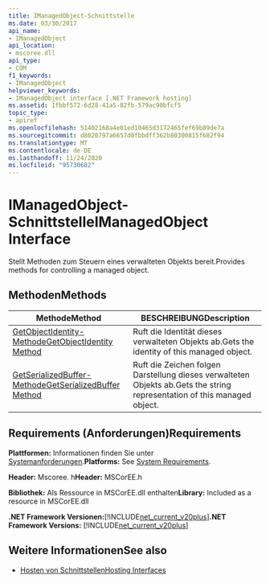 ```yaml
---
title: IManagedObject-Schnittstelle
ms.date: 03/30/2017
api_name:
- IManagedObject
api_location:
- mscoree.dll
api_type:
- COM
f1_keywords:
- IManagedObject
helpviewer_keywords:
- IManagedObject interface [.NET Framework hosting]
ms.assetid: 1fbbf572-6d28-41a5-82fb-579ac90bfcf5
topic_type:
- apiref
ms.openlocfilehash: 51402168a4e01ed10465d3172465fef69b89de7a
ms.sourcegitcommit: d8020797a6657d0fbbdff362b80300815f682f94
ms.translationtype: MT
ms.contentlocale: de-DE
ms.lasthandoff: 11/24/2020
ms.locfileid: "95730682"
---
```

# <a name="imanagedobject-interface"></a><span data-ttu-id="d12a7-102">IManagedObject-Schnittstelle</span><span class="sxs-lookup"><span data-stu-id="d12a7-102">IManagedObject Interface</span></span>

<span data-ttu-id="d12a7-103">Stellt Methoden zum Steuern eines verwalteten Objekts bereit.</span><span class="sxs-lookup"><span data-stu-id="d12a7-103">Provides methods for controlling a managed object.</span></span>  
  
## <a name="methods"></a><span data-ttu-id="d12a7-104">Methoden</span><span class="sxs-lookup"><span data-stu-id="d12a7-104">Methods</span></span>  
  
|<span data-ttu-id="d12a7-105">Methode</span><span class="sxs-lookup"><span data-stu-id="d12a7-105">Method</span></span>|<span data-ttu-id="d12a7-106">BESCHREIBUNG</span><span class="sxs-lookup"><span data-stu-id="d12a7-106">Description</span></span>|  
|------------|-----------------|  
|[<span data-ttu-id="d12a7-107">GetObjectIdentity-Methode</span><span class="sxs-lookup"><span data-stu-id="d12a7-107">GetObjectIdentity Method</span></span>](imanagedobject-getobjectidentity-method.md)|<span data-ttu-id="d12a7-108">Ruft die Identität dieses verwalteten Objekts ab.</span><span class="sxs-lookup"><span data-stu-id="d12a7-108">Gets the identity of this managed object.</span></span>|  
|[<span data-ttu-id="d12a7-109">GetSerializedBuffer-Methode</span><span class="sxs-lookup"><span data-stu-id="d12a7-109">GetSerializedBuffer Method</span></span>](imanagedobject-getserializedbuffer-method.md)|<span data-ttu-id="d12a7-110">Ruft die Zeichen folgen Darstellung dieses verwalteten Objekts ab.</span><span class="sxs-lookup"><span data-stu-id="d12a7-110">Gets the string representation of this managed object.</span></span>|  
  
## <a name="requirements"></a><span data-ttu-id="d12a7-111">Requirements (Anforderungen)</span><span class="sxs-lookup"><span data-stu-id="d12a7-111">Requirements</span></span>  

 <span data-ttu-id="d12a7-112">**Plattformen:** Informationen finden Sie unter [Systemanforderungen](../../get-started/system-requirements.md).</span><span class="sxs-lookup"><span data-stu-id="d12a7-112">**Platforms:** See [System Requirements](../../get-started/system-requirements.md).</span></span>  
  
 <span data-ttu-id="d12a7-113">**Header:** Mscoree. h</span><span class="sxs-lookup"><span data-stu-id="d12a7-113">**Header:** MSCorEE.h</span></span>  
  
 <span data-ttu-id="d12a7-114">**Bibliothek:** Als Ressource in MSCorEE.dll enthalten</span><span class="sxs-lookup"><span data-stu-id="d12a7-114">**Library:** Included as a resource in MSCorEE.dll</span></span>  
  
 <span data-ttu-id="d12a7-115">**.NET Framework Versionen:**[!INCLUDE[net_current_v20plus](../../../../includes/net-current-v20plus-md.md)]</span><span class="sxs-lookup"><span data-stu-id="d12a7-115">**.NET Framework Versions:** [!INCLUDE[net_current_v20plus](../../../../includes/net-current-v20plus-md.md)]</span></span>  
  
## <a name="see-also"></a><span data-ttu-id="d12a7-116">Weitere Informationen</span><span class="sxs-lookup"><span data-stu-id="d12a7-116">See also</span></span>

- [<span data-ttu-id="d12a7-117">Hosten von Schnittstellen</span><span class="sxs-lookup"><span data-stu-id="d12a7-117">Hosting Interfaces</span></span>](hosting-interfaces.md)

